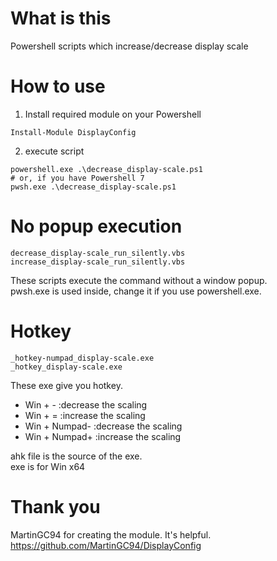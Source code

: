 # What is this
Powershell scripts which increase/decrease display scale
# How to use
1. Install required module on your Powershell
```
Install-Module DisplayConfig
```
2. execute script
```
powershell.exe .\decrease_display-scale.ps1
# or, if you have Powershell 7  
pwsh.exe .\decrease_display-scale.ps1
```

# No popup execution
```
decrease_display-scale_run_silently.vbs
increase_display-scale_run_silently.vbs
```
These scripts execute the command without a window popup.  
pwsh.exe is used inside, change it if you use powershell.exe.

# Hotkey 
```
_hotkey-numpad_display-scale.exe
_hotkey_display-scale.exe
```
These exe give you hotkey.
- Win + - :decrease the scaling
- Win + = :increase the scaling   
- Win + Numpad- :decrease the scaling  
- Win + Numpad+ :increase the scaling  

ahk file is the source of the exe.  
exe is for Win x64
# Thank you
MartinGC94 for creating the module. It's helpful.  
https://github.com/MartinGC94/DisplayConfig
